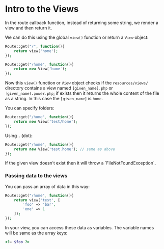 # Intro to the Views

In the route callback function, instead of returning some string, we render a view and then return it.

We can do this using the global `view()` function or return a `View` object:

```php
Route::get("/", function(){
    return view('home');
});

Route::get("/home", function(){
    return new View('home');
});
```

Now this `view()` function or `View` object checks if the `resources/views/` directory contains a view named `[given_name].php` or `[given_name].power.php`; if exists then it returns the whole content of the file as a string. In this case the `[given_name]` is `home`.

You can specify folders:

```php
Route::get("/home", function(){
    return new View('test/home');
});
```

Using `.` (dot):

```php
Route::get("/home", function(){
    return new View('test.home'); // same as above
});
```

<div class="alert alert-warning">
    <span class="icon alert-icon"></span>
    If the given view doesn't exist then it will throw a `FileNotFoundException`.
</div>

### Passing data to the views

You can pass an array of data in this way:

```php
Route::get("/home", function(){
    return view('test', [
        'foo' => 'bar',
        'one' => 1
    ]);
});
```

In your view, you can access these data as variables. The variable names will be same as the array keys:

```php
<?= $foo ?>
```